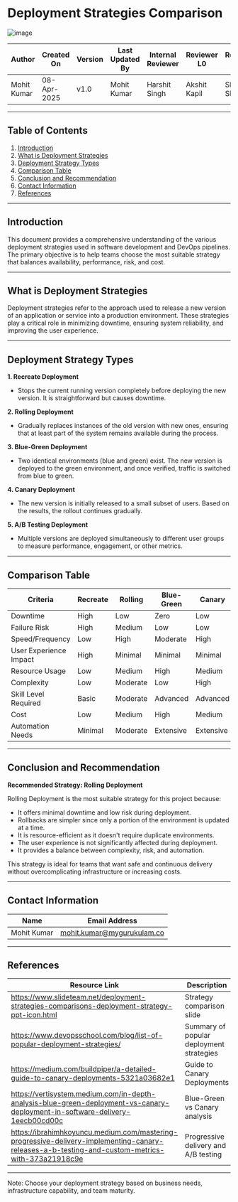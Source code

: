 # Deployment Strategies Comparison

![image](https://github.com/user-attachments/assets/ad64fb50-17dd-42de-bacb-e80003c83be1)



| Author        | Created On   | Version | Last Updated By | Internal Reviewer | Reviewer L0    | Reviewer L1    | Reviewer L2    |
|---------------|--------------|---------|------------------|--------------------|----------------|----------------|----------------|
| Mohit Kumar   | 08-Apr-2025  | v1.0    | Mohit Kumar      |Harshit Singh| Akshit Kapil   | Shashi Sharma  | Mahesh Kumar   |

---

## Table of Contents

1. [Introduction](#introduction)
2. [What is Deployment Strategies](#what-is-deployment-strategies)
3. [Deployment Strategy Types](#deployment-strategy-types)
4. [ Comparison Table ](#comparison-table)
5. [Conclusion and Recommendation](#conclusion-and-recommendation)
6. [Contact Information](#contact-information)
7. [References](#references)

---

## Introduction

This document provides a comprehensive understanding of the various deployment strategies used in software development and DevOps pipelines. The primary objective is to help teams choose the most suitable strategy that balances availability, performance, risk, and cost.

---

## What is Deployment Strategies

Deployment strategies refer to the approach used to release a new version of an application or service into a production environment. These strategies play a critical role in minimizing downtime, ensuring system reliability, and improving the user experience.

---

## Deployment Strategy Types

**1. Recreate Deployment**  
- Stops the current running version completely before deploying the new version. It is straightforward but causes downtime.

**2. Rolling Deployment**  
- Gradually replaces instances of the old version with new ones, ensuring that at least part of the system remains available during the process.

**3. Blue-Green Deployment**  
- Two identical environments (blue and green) exist. The new version is deployed to the green environment, and once verified, traffic is switched from blue to green.

**4. Canary Deployment**  
- The new version is initially released to a small subset of users. Based on the results, the rollout continues gradually.

**5. A/B Testing Deployment**  
- Multiple versions are deployed simultaneously to different user groups to measure performance, engagement, or other metrics.

---

## Comparison Table

| Criteria                  | Recreate     | Rolling      | Blue-Green    | Canary        | A/B Testing   |
|---------------------------|--------------|--------------|----------------|---------------|----------------|
| Downtime                  | High         | Low          | Zero           | Low           | Low            |
| Failure Risk              | High         | Medium       | Low            | Low           | Medium         |
| Speed/Frequency           | Low          | High         | Moderate       | High          | Moderate       |
| User Experience Impact    | High         | Minimal      | Minimal        | Minimal       | Controlled      |
| Resource Usage            | Low          | Medium       | High           | Medium        | High           |
| Complexity                | Low          | Moderate     | Low            | High          | High           |
| Skill Level Required      | Basic        | Moderate     | Advanced       | Advanced      | Advanced       |
| Cost                      | Low          | Medium       | High           | Medium        | High           |
| Automation Needs          | Minimal      | Moderate     | Extensive      | Extensive     | Extensive      |

---

## Conclusion and Recommendation

**Recommended Strategy: Rolling Deployment**

Rolling Deployment is the most suitable strategy for this project because:

- It offers minimal downtime and low risk during deployment.
- Rollbacks are simpler since only a portion of the environment is updated at a time.
- It is resource-efficient as it doesn't require duplicate environments.
- The user experience is not significantly affected during deployment.
- It provides a balance between complexity, risk, and automation.

This strategy is ideal for teams that want safe and continuous delivery without overcomplicating infrastructure or increasing costs.

---

## Contact Information

| Name         | Email Address                  |
|--------------|--------------------------------|
| Mohit Kumar  | mohit.kumar@mygurukulam.co     |

---

## References

| Resource Link                                                                 | Description                              |
|-------------------------------------------------------------------------------|------------------------------------------|
| https://www.slideteam.net/deployment-strategies-comparisons-deployment-strategy-ppt-icon.html | Strategy comparison slide                |
| https://www.devopsschool.com/blog/list-of-popular-deployment-strategies/     | Summary of popular deployment strategies |
| https://medium.com/buildpiper/a-detailed-guide-to-canary-deployments-5321a03682e1 | Guide to Canary Deployments              |
| https://vertisystem.medium.com/in-depth-analysis-blue-green-deployment-vs-canary-deployment-in-software-delivery-1eecb00cd00c | Blue-Green vs Canary analysis            |
| https://ibrahimhkoyuncu.medium.com/mastering-progressive-delivery-implementing-canary-releases-a-b-testing-and-custom-metrics-with-373a21918c9e | Progressive delivery and A/B testing     |

---

Note: Choose your deployment strategy based on business needs, infrastructure capability, and team maturity.
